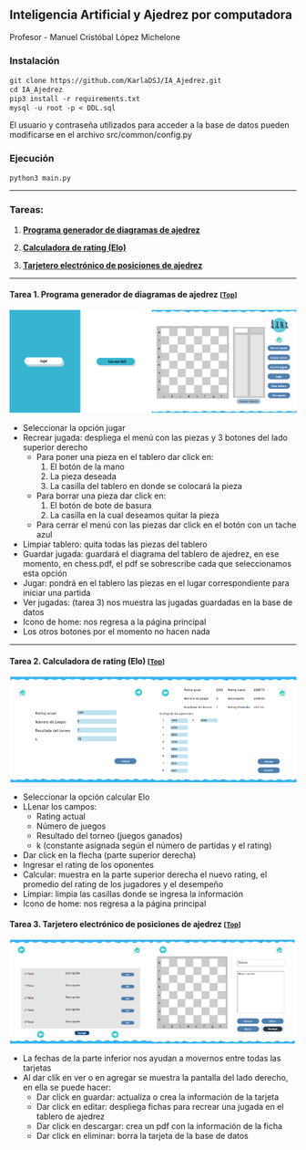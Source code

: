 ## Inteligencia Artificial y Ajedrez por computadora
Profesor - Manuel Cristóbal López Michelone

### Instalación 
```
git clone https://github.com/KarlaDSJ/IA_Ajedrez.git
cd IA_Ajedrez
pip3 install -r requirements.txt
mysql -u root -p < DDL.sql
```

El usuario y contraseña utilizados para acceder a la base de datos pueden modificarse en el archivo src/common/config.py 

### Ejecución 
```
python3 main.py
```
___
<a id="tareas"></a>
### Tareas:
1. [**Programa generador de diagramas de ajedrez**](#tarea-1)
   
2. [**Calculadora de rating (Elo)**](#tarea-2)

3. [**Tarjetero electrónico de posiciones de ajedrez**](#tarea-3)

___

<a id="tarea-1"></a>
#### Tarea 1. Programa generador de diagramas de ajedrez <small>[[Top](#tareas)]</small>
<p align="center">
  <img src="https://github.com/KarlaDSJ/IA_Ajedrez/blob/Tarea_3/assets/images/chess.png" alt="vistaTarea1"/>
</p>

- Seleccionar la opción jugar
- Recrear jugada: despliega el menú con las piezas y 3 botones del lado superior derecho
    + Para poner una pieza en el tablero  dar click en:
      1. El botón de la mano
      2. La pieza deseada
      3. La casilla del tablero en donde se colocará la pieza
    + Para borrar una pieza dar click en:
      1. El botón de bote de basura
      1. La casilla en la cual deseamos quitar la pieza
    + Para cerrar el menú con las piezas dar click en el botón con un tache azul 
- Limpiar tablero: quita todas las piezas del tablero
- Guardar jugada: guardará el diagrama del tablero de ajedrez, en ese momento, en chess.pdf, el pdf se sobrescribe cada que seleccionamos esta opción
- Jugar: pondrá en el tablero las piezas en el lugar correspondiente para iniciar una partida
- Ver jugadas: (tarea 3) nos muestra las jugadas guardadas en la base de datos
- Icono de home: nos regresa a la página principal
- Los otros botones por el momento no hacen nada 

___
<a id="tarea-2"></a>
#### Tarea 2. Calculadora de rating (Elo) <small>[[Top](#tareas)]</small>
<p align="center">
  <img src="https://github.com/KarlaDSJ/IA_Ajedrez/blob/Tarea_3/assets/images/elo.png" alt="vistaTarea2"/>
</p>

- Seleccionar la opción calcular Elo
- LLenar los campos:
  + Rating actual 
  + Número de juegos
  + Resultado del torneo (juegos ganados)
  + k (constante asignada según el número de partidas y el rating)
-  Dar click en la flecha (parte superior derecha)
-  Ingresar el rating de los oponentes
-  Calcular: muestra en la parte superior derecha el nuevo rating, el promedio del rating de los jugadores y el desempeño
-  Limpiar: limpia las casillas donde se ingresa la información
-  Icono de home: nos regresa a la página principal

<a id="tarea-3"></a>
#### Tarea 3. Tarjetero electrónico de posiciones de ajedrez <small>[[Top](#tareas)]</small>
<p align="center">
  <img src="https://github.com/KarlaDSJ/IA_Ajedrez/blob/Tarea_3/assets/images/tarjetero.png" alt="vistaTarea3"/>
</p>

- La fechas de la parte inferior nos ayudan a movernos entre todas las tarjetas
- Al dar clik en ver o en agregar se muestra la pantalla del lado derecho, en ella se puede hacer:
   + Dar click en guardar: actualiza o crea la información de la tarjeta
   + Dar click en editar: despliega fichas para recrear una jugada en el tablero de ajedrez
   + Dar click en descargar: crea un pdf con la información de la ficha 
   + Dar click en  eliminar: borra la tarjeta de la base de datos 

